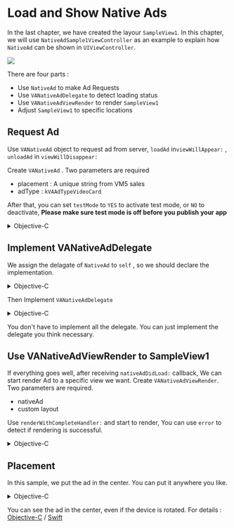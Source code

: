 # Load and Show Native Ads
In the last chapter, we have created the layour `SampleView1`. In this chapter, we will use `NativeAdSample1ViewController` as an example to 
explain how `NativeAd` can be shown in `UIViewController`.

![](https://s3-ap-northeast-1.amazonaws.com/daidoujiminecraft/Daidouji/NativeAd1.gif)

There are four parts :
 * Use `NativeAd` to make Ad Requests
 * Use `VANativeAdDelegate` to detect loading status
 * Use `VANativeAdViewRender` to render `SampleView1`
 * Adjust `SampleView1` to specific locations
 
## Request Ad
Use `VANativeAd` object to request ad from server,  `loadAd` in`viewWillAppear:` , `unloadAd` in `viewWillDisappear:`  

Create `VANativeAd` . Two parameters are required

 * placement : A unique string from VM5 sales 
 * adType : `kVAAdTypeVideoCard`
 
After that, you can set `testMode` to `YES` to activate test mode, or `NO` to deactivate, 
**Please make sure test mode is off before you publish your app**

<details>
<summary>Objective-C</summary>
```objc
- (void)viewDidLoad {
    [super viewDidLoad];

    // 建立NativeAd物件做為Render的Ad資料來源
    self.nativeAd = [[VANativeAd alloc] initWithPlacement:@"VMFiveAdNetwork_NativeAdSample1" adType:kVAAdTypeVideoCard];
    self.nativeAd.testMode = YES;
    self.nativeAd.apiKey = @"YOUR API KEY HERE";
    self.nativeAd.delegate = self;
}

- (void)viewWillAppear:(BOOL)animated {
    [super viewWillAppear:animated];
    [self.nativeAd loadAd];
}

- (void)viewWillDisappear:(BOOL)animated {
    [super viewWillDisappear:animated];
    [self.nativeAd unloadAd];
}
```
</details>

<details>
<summary>Swift</summary>
```swift
private let nativeAd = VANativeAd(placement: "VMFiveAdNetwork_NativeAdSample1", adType:kVAAdTypeVideoCard)
    
override func viewDidLoad() {
    super.viewDidLoad()

    // Create NativeAd as source of Render
    self.nativeAd.testMode = true
    self.nativeAd.apiKey = "YOUR API KEY HERE"
    self.nativeAd.delegate = self
}
    
override func viewWillAppear(animated: Bool) {
    super.viewWillAppear(animated)
    self.nativeAd.loadAd()
}
    
override func viewWillDisappear(animated: Bool) {
    super.viewWillDisappear(animated)
    self.nativeAd.unloadAd()
}
```
</details>

## Implement VANativeAdDelegate

We assign the delagate of `NativeAd` to `self` , so we should declare the implementation.

<details>
<summary>Objective-C</summary>
```objc
@interface NativeAdSample1ViewController : UIViewController <VANativeAdDelegate>

@end
```
</details>

<details>
<summary>Swift</summary>
```swift
extension NativeAdSample1ViewController: VANativeAdDelegate {
}
```
</details>

Then Implement `VANativeAdDelegate` 

<details>
<summary>Objective-C</summary>
```objc
#pragma mark - VANativeAdDelegate

// When ad creatives is loaded
- (void)nativeAdDidLoad:(VANativeAd *)nativeAd {
    NSLog(@"%s", sel_getName(_cmd));
}

// An error happened. Check the error or contact 
// VM5 personnel
- (void)nativeAd:(VANativeAd *)nativeAd didFailedWithError:(NSError *)error {
    NSLog(@"%s %@", sel_getName(_cmd), error);
}

// When the Ad is clicked 
- (void)nativeAdDidClick:(VANativeAd *)nativeAd {
    NSLog(@"%s", sel_getName(_cmd));
}

// After the Ad is clicked and back to app from landing page
- (void)nativeAdDidFinishHandlingClick:(VANativeAd *)nativeAd {
    NSLog(@"%s", sel_getName(_cmd));
}

// Valid Impression 
-(void)nativeAdBeImpressed:(VANativeAd *)nativeAd {
    NSLog(@"%s", sel_getName(_cmd));
}

// End of video
- (void)nativeAdDidFinishImpression:(VANativeAd *)nativeAd {
    NSLog(@"%s", sel_getName(_cmd));
}
```
</details>

<details>
<summary>Swift</summary>
```swift

// When ad creatives is loaded
func nativeAdDidLoad(nativeAd: VANativeAd) {
    print("\(#function)")
}
    
// An error happened. Check the error or contact 
// VM5 personnel
func nativeAd(nativeAd: VANativeAd, didFailedWithError error: NSError) {
    print("\(#function) \(error)")
}
    
// When the Ad is clicked 
func nativeAdDidClick(nativeAd: VANativeAd) {
    print("\(#function)")
}
    
// After the Ad is clicked and back to app from landing page
func nativeAdDidFinishHandlingClick(nativeAd: VANativeAd) {
    print("\(#function)")
}
    
// Valid impression
func nativeAdBeImpressed(nativeAd: VANativeAd) {
    print("\(#function)")
}
    
// Video End
func nativeAdDidFinishImpression(nativeAd: VANativeAd) {
    print("\(#function)")
}
```
</details>

You don't have to implement all the delegate. You can just implement the delegate you think necessary.

## Use VANativeAdViewRender to SampleView1

If everything goes well, after receiving  `nativeAdDidLoad:` callback, We can start render Ad to a specific view we want. 
Create `VANativeAdViewRender`. Two parameters are required.

 * nativeAd
 * custom layout
 
Use `renderWithCompleteHandler:` and start to render, You can use `error` to detect if rendering is successful.

<details>
<summary>Objective-C</summary>
```objc
VANativeAdViewRender *render = [[VANativeAdViewRender alloc] initWithNativeAd:nativeAd customizedAdViewClass:[SampleView1 class]];
        
[render renderWithCompleteHandler: ^(UIView<VANativeAdViewRenderProtocol> *view, NSError *error) {
    if (!error) {
        NSLog(@"Render did success");
    }
    else {
        NSLog(@"Render did fail With error : %@", error);
    }
}];
```
</details>

<details>
<summary>Swift</summary>
```swift
let render = VANativeAdViewRender(nativeAd: nativeAd, customizedAdViewClass: SampleView1.self)
render.renderWithCompleteHandler({ (view, error) in
    if let safeError = error {
        print("Render did fail With error : \(safeError)")
    }
    else if let safeView = view {
        print("Render did success")
    }
})
```
</details>

## Placement

In this sample, we put the ad in the center. You can put it anywhere you like.

<details>
<summary>Objective-C</summary>
```objc
VANativeAdViewRender *render = [[VANativeAdViewRender alloc] initWithNativeAd:nativeAd customizedAdViewClass:[SampleView1 class]];
        
__weak NativeAdSample1ViewController *weakSelf = self;
[render renderWithCompleteHandler: ^(UIView<VANativeAdViewRenderProtocol> *view, NSError *error) {
            
    if (!error) {
        [weakSelf.view addSubview:view];
                
        // autolayout settings, fixed seize, vertical/horizontal center
        view.translatesAutoresizingMaskIntoConstraints = NO;
        [view addConstraint:[NSLayoutConstraint constraintWithItem:view attribute:NSLayoutAttributeWidth relatedBy:NSLayoutRelationEqual toItem:nil attribute:NSLayoutAttributeNotAnAttribute multiplier:1.0f constant:CGRectGetWidth(view.bounds)]];
        [view addConstraint:[NSLayoutConstraint constraintWithItem:view attribute:NSLayoutAttributeHeight relatedBy:NSLayoutRelationEqual toItem:nil attribute:NSLayoutAttributeNotAnAttribute multiplier:1.0f constant:CGRectGetHeight(view.bounds)]];
                
        [weakSelf.view addConstraint:[NSLayoutConstraint constraintWithItem:view attribute:NSLayoutAttributeCenterX relatedBy:NSLayoutRelationEqual toItem:weakSelf.view attribute:NSLayoutAttributeCenterX multiplier:1.0f constant:0]];
        [weakSelf.view addConstraint:[NSLayoutConstraint constraintWithItem:view attribute:NSLayoutAttributeCenterY relatedBy:NSLayoutRelationEqual toItem:weakSelf.view attribute:NSLayoutAttributeCenterY multiplier:1.0f constant:0]];
       [weakSelf.view layoutIfNeeded];
                
        weakSelf.adView = view;
    }
    else {
        NSLog(@"Render did fail With error : %@", error);
    }
}];
```
</details>

<details>
<summary>Swift</summary>
```swift
let render = VANativeAdViewRender(nativeAd: nativeAd, customizedAdViewClass: SampleView1.self)
render.renderWithCompleteHandler({ [weak self] (view, error) in
    guard let safeSelf = self else {
        return
    }
                
    if let safeError = error {
        print("Render did fail With error : \(safeError)")
    }
    else if let safeView = view {
        safeSelf.view.addSubview(safeView)
                    
                // autolayout settings, fixed seize, vertical/horizontal center
        safeView.translatesAutoresizingMaskIntoConstraints = false
        safeView.addConstraint(NSLayoutConstraint(item: safeView, attribute: .Width, relatedBy: .Equal, toItem: nil, attribute: .NotAnAttribute, multiplier: 1.0, constant: CGRectGetWidth(safeView.bounds)))
        safeView.addConstraint(NSLayoutConstraint(item: safeView, attribute: .Height, relatedBy: .Equal, toItem: nil, attribute: .NotAnAttribute, multiplier: 1.0, constant: CGRectGetHeight(safeView.bounds)))
                    
        safeSelf.view.addConstraint(NSLayoutConstraint(item: safeView, attribute: .CenterX, relatedBy: .Equal, toItem: safeSelf.view, attribute: .CenterX, multiplier: 1.0, constant: 0))
        safeSelf.view.addConstraint(NSLayoutConstraint(item: safeView, attribute: .CenterY, relatedBy: .Equal, toItem: safeSelf.view, attribute: .CenterY, multiplier: 1.0, constant: 0))
        safeSelf.view.layoutIfNeeded()
                    
        safeSelf.adView = safeView
    }
})
```
</details>

You can see the ad in the center, even if the device is rotated. For details : [Objective-C](https://github.com/VMFive/ios-sdk-demo/tree/master/ios-sdk-demo/ViewControllers/NativeAdSample1) / [Swift](https://github.com/VMFive/ios-sdk-demo-swift/tree/master/ios-sdk-demo-swift/ViewControllers/NativeAdSample1)
